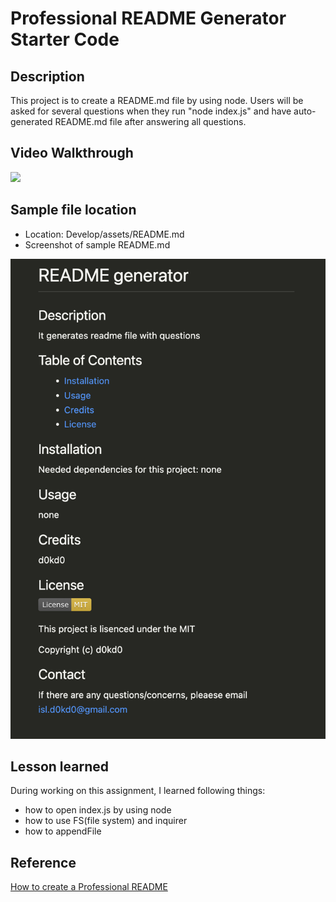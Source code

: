 # Professional README Generator Starter Code

## Description
This project is to create a README.md file by using node. Users will be asked for several questions when they run "node index.js" and have auto-generated README.md file after answering all questions.

## Video Walkthrough
<img src="./Develop/assets/screenshot.gif">

## Sample file location
* Location: Develop/assets/README.md
* Screenshot of sample README.md
<img src="./Develop/assets/sample.png">

## Lesson learned
During working on this assignment, I learned following things:
* how to open index.js by using node
* how to use FS(file system) and inquirer
* how to appendFile

## Reference
[How to create a Professional README](https://coding-boot-camp.github.io/full-stack/github/professional-readme-guide)


